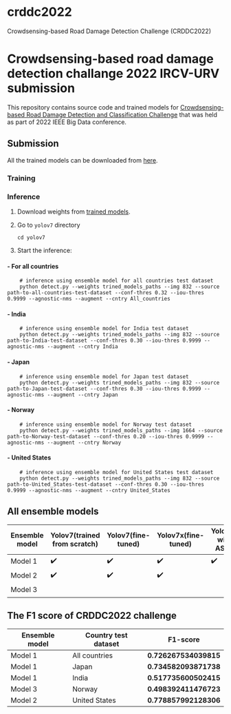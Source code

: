 # crddc2022
Crowdsensing-based Road Damage Detection Challenge (CRDDC2022)


# Crowdsensing-based road damage detection challange 2022 IRCV-URV submission

This repository contains source code and trained models for [Crowdsensing-based Road Damage Detection and Classification Challenge](https://crddc2022.sekilab.global/overview/) that was held as part of 2022 IEEE Big Data conference.

## Submission

All the trained models can be downloaded from [here](https://drive.google.com/drive/folders/1NO5Svrj5wY0lpe3xSKqZGGBJFsI-YLHW?usp=sharing).

### Training

### Inference

1. Download weights from [trained models](https://drive.google.com/drive/folders/1NO5Svrj5wY0lpe3xSKqZGGBJFsI-YLHW?usp=sharing).

2. Go to `yolov7` directory
    ```Shell
    cd yolov7
    ```

3. Start the inference:

#### - For all countries
```Shell
    # inference using ensemble model for all countries test dataset
    python detect.py --weights trined_models_paths --img 832 --source path-to-all-countries-test-dataset --conf-thres 0.32 --iou-thres 0.9999 --agnostic-nms --augment --cntry All_countries
```

#### - India
```Shell
    # inference using ensemble model for India test dataset
    python detect.py --weights trined_models_paths --img 832 --source path-to-India-test-dataset --conf-thres 0.30 --iou-thres 0.9999 --agnostic-nms --augment --cntry India
```

#### - Japan
```Shell
    # inference using ensemble model for Japan test dataset
    python detect.py --weights trined_models_paths --img 832 --source path-to-Japan-test-dataset --conf-thres 0.30 --iou-thres 0.9999 --agnostic-nms --augment --cntry Japan
```

#### - Norway
```Shell
    # inference using ensemble model for Norway test dataset
    python detect.py --weights trined_models_paths --img 1664 --source path-to-Norway-test-dataset --conf-thres 0.20 --iou-thres 0.9999 --agnostic-nms --augment --cntry Norway
```

#### - United States
```Shell
    # inference using ensemble model for United States test dataset
    python detect.py --weights trined_models_paths --img 832 --source path-to-United_States-test-dataset --conf-thres 0.30 --iou-thres 0.9999 --agnostic-nms --augment --cntry United_States
```

## All ensemble models
| Ensemble model | Yolov7(trained from scratch) | Yolov7(fine-tuned) | Yolov7x(fine-tuned) | Yolov7x with ASPP | Yolov7-e6e(multi-scale) | Yolov7-e6e(All Countries) | Yolov7-e6e(Just Norway) |
|----------------|------------------------------|--------------------|---------------------|-------------------|-------------------------|--------------------------|-------------------------|
| Model 1 | :heavy_check_mark: | :heavy_check_mark: | :heavy_check_mark: | :heavy_check_mark: |                |                         |                       |                          |
| Model 2 | :heavy_check_mark: | :heavy_check_mark: | :heavy_check_mark: |                  | :heavy_check_mark: |                         |                       |                          |
| Model 3 |                    |                    |                    |                  | :heavy_check_mark: | :heavy_check_mark: | :heavy_check_mark: | :heavy_check_mark: |





## The F1 score of CRDDC2022 challenge 


| Ensemble model | Country test dataset | F1-score |
|----------------|--------------------- |----------|
| Model 1 | All countries | **0.726267534039815** |
| Model 1 | Japan | **0.734582093871738** |
| Model 1 | India | **0.517735600502415** |
| Model 3 | Norway | **0.498392411476723** |
| Model 2 | United States | **0.778857992128306** |


